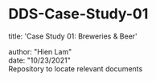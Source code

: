 # DDS-Case-Study-01  
title: 'Case Study 01: Breweries & Beer'  

author: "Hien Lam"    
date: "10/23/2021"  
Repository to locate relevant documents
